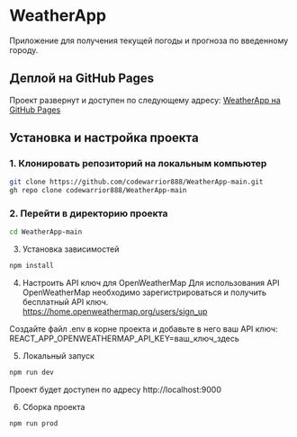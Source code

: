 # WeatherApp

Приложение для получения текущей погоды и прогноза по введенному городу.

## Деплой на GitHub Pages

Проект развернут и доступен по следующему адресу:
[WeatherApp на GitHub Pages](https://codewarrior888.github.io/WeatherApp-main/)

## Установка и настройка проекта

### 1. Клонировать репозиторий на локальным компьютер
```bash
git clone https://github.com/codewarrior888/WeatherApp-main.git
gh repo clone codewarrior888/WeatherApp-main
```
### 2. Перейти в директорию проекта
```bash
cd WeatherApp-main
```
3. Установка зависимостей
```bash
npm install
```
4. Настроить API ключ для OpenWeatherMap
Для использования API OpenWeatherMap необходимо зарегистрироваться и получить бесплатный API ключ.
https://home.openweathermap.org/users/sign_up

Создайте файл .env в корне проекта и добавьте в него ваш API ключ:
REACT_APP_OPENWEATHERMAP_API_KEY=ваш_ключ_здесь

5. Локальный запуск
```bash
npm run dev
```
Проект будет доступен по адресу http://localhost:9000

6. Сборка проекта
```bash
npm run prod
```
